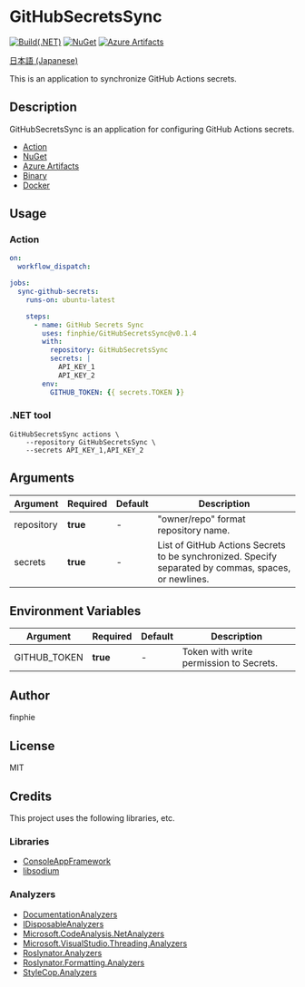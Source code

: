 # GitHubSecretsSync

[![Build(.NET)](https://github.com/finphie/GitHubSecretsSync/actions/workflows/build-dotnet.yml/badge.svg)](https://github.com/finphie/GitHubSecretsSync/actions/workflows/build-dotnet.yml)
[![NuGet](https://img.shields.io/nuget/v/GitHubSecretsSync?color=0078d4&label=NuGet)](https://www.nuget.org/packages/GitHubSecretsSync/)
[![Azure Artifacts](https://feeds.dev.azure.com/finphie/7af9aa4d-c550-43af-87a5-01539b2d9934/_apis/public/Packaging/Feeds/DotNet/Packages/898b88d3-4d16-4118-b156-55110da8031d/Badge)](https://dev.azure.com/finphie/Main/_artifacts/feed/DotNet/NuGet/GitHubSecretsSync?preferRelease=true)

[日本語 (Japanese)](README.ja.md)

This is an application to synchronize GitHub Actions secrets.

## Description

GitHubSecretsSync is an application for configuring GitHub Actions secrets.

- [Action](https://github.com/marketplace/actions/github-secrets-sync)
- [NuGet](https://www.nuget.org/packages/GitHubSecretsSync)
- [Azure Artifacts](https://dev.azure.com/finphie/Main/_artifacts/feed/DotNet/NuGet/GitHubSecretsSync?preferRelease=true)
- [Binary](https://github.com/finphie/GitHubSecretsSync/releases/latest)
- [Docker](https://github.com/finphie/GitHubSecretsSync/pkgs/container/git-hub-secrets-sync)

## Usage

### Action

```yaml
on:
  workflow_dispatch:

jobs:
  sync-github-secrets:
    runs-on: ubuntu-latest

    steps:
      - name: GitHub Secrets Sync
        uses: finphie/GitHubSecretsSync@v0.1.4
        with:
          repository: GitHubSecretsSync
          secrets: |
            API_KEY_1
            API_KEY_2
        env:
          GITHUB_TOKEN: {{ secrets.TOKEN }}
```

### .NET tool

```shell
GitHubSecretsSync actions \
    --repository GitHubSecretsSync \
    --secrets API_KEY_1,API_KEY_2
```

## Arguments

|Argument|Required|Default|Description|
|-|-|-|-|
|repository|**true**|-|"owner/repo" format repository name.|
|secrets|**true**|-|List of GitHub Actions Secrets to be synchronized. Specify separated by commas, spaces, or newlines.|

## Environment Variables

|Argument|Required|Default|Description|
|-|-|-|-|
|GITHUB_TOKEN|**true**|-|Token with write permission to Secrets.|

## Author

finphie

## License

MIT

## Credits

This project uses the following libraries, etc.

### Libraries

- [ConsoleAppFramework](https://github.com/Cysharp/ConsoleAppFramework)
- [libsodium](https://github.com/jedisct1/libsodium)

### Analyzers

- [DocumentationAnalyzers](https://github.com/DotNetAnalyzers/DocumentationAnalyzers)
- [IDisposableAnalyzers](https://github.com/DotNetAnalyzers/IDisposableAnalyzers)
- [Microsoft.CodeAnalysis.NetAnalyzers](https://github.com/dotnet/roslyn-analyzers)
- [Microsoft.VisualStudio.Threading.Analyzers](https://github.com/Microsoft/vs-threading)
- [Roslynator.Analyzers](https://github.com/dotnet/roslynator)
- [Roslynator.Formatting.Analyzers](https://github.com/dotnet/roslynator)
- [StyleCop.Analyzers](https://github.com/DotNetAnalyzers/StyleCopAnalyzers)
